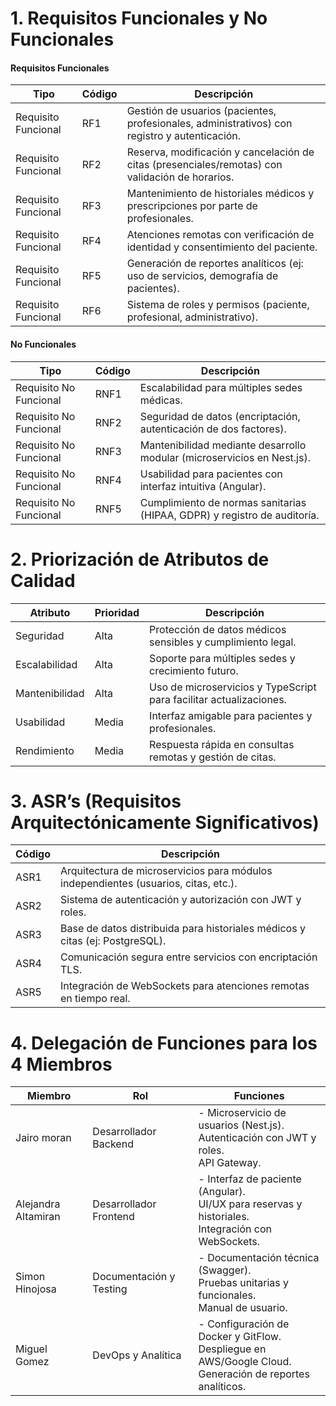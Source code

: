 # 1. Requisitos Funcionales y No Funcionales 

####  Requisitos Funcionales

| Tipo                | Código | Descripción |
|---------------------|--------|-------------|
| Requisito Funcional  | RF1    | Gestión de usuarios (pacientes, profesionales, administrativos) con registro y autenticación. |
| Requisito Funcional  | RF2    | Reserva, modificación y cancelación de citas (presenciales/remotas) con validación de horarios. |
| Requisito Funcional  | RF3    | Mantenimiento de historiales médicos y prescripciones por parte de profesionales. |
| Requisito Funcional  | RF4    | Atenciones remotas con verificación de identidad y consentimiento del paciente. |
| Requisito Funcional  | RF5    | Generación de reportes analíticos (ej: uso de servicios, demografía de pacientes). |
| Requisito Funcional  | RF6    | Sistema de roles y permisos (paciente, profesional, administrativo). |

#### No Funcionales

| Tipo                   | Código | Descripción |
|-------------------------|--------|-------------|
| Requisito No Funcional   | RNF1   | Escalabilidad para múltiples sedes médicas. |
| Requisito No Funcional   | RNF2   | Seguridad de datos (encriptación, autenticación de dos factores). |
| Requisito No Funcional   | RNF3   | Mantenibilidad mediante desarrollo modular (microservicios en Nest.js). |
| Requisito No Funcional   | RNF4   | Usabilidad para pacientes con interfaz intuitiva (Angular). |
| Requisito No Funcional   | RNF5   | Cumplimiento de normas sanitarias (HIPAA, GDPR) y registro de auditoría. |

# 2. Priorización de Atributos de Calidad
| Atributo     | Prioridad | Descripción |
|--------------|-----------|-------------|
| Seguridad    | Alta      | Protección de datos médicos sensibles y cumplimiento legal. |
| Escalabilidad| Alta      | Soporte para múltiples sedes y crecimiento futuro. |
| Mantenibilidad | Alta    | Uso de microservicios y TypeScript para facilitar actualizaciones. |
| Usabilidad   | Media     | Interfaz amigable para pacientes y profesionales. |
| Rendimiento  | Media     | Respuesta rápida en consultas remotas y gestión de citas. |

# 3. ASR’s (Requisitos Arquitectónicamente Significativos)
| Código | Descripción |
|--------|-------------|
| ASR1   | Arquitectura de microservicios para módulos independientes (usuarios, citas, etc.). |
| ASR2   | Sistema de autenticación y autorización con JWT y roles. |
| ASR3   | Base de datos distribuida para historiales médicos y citas (ej: PostgreSQL). |
| ASR4   | Comunicación segura entre servicios con encriptación TLS. |
| ASR5   | Integración de WebSockets para atenciones remotas en tiempo real. |

# 4. Delegación de Funciones para los 4 Miembros
| Miembro   | Rol                  | Funciones |
|-----------|-----------------------|-----------|
| Jairo moran | Desarrollador Backend  | - Microservicio de usuarios (Nest.js).<br> Autenticación con JWT y roles.<br> API Gateway. |
| Alejandra Altamiran | Desarrollador Frontend | - Interfaz de paciente (Angular).<br> UI/UX para reservas y historiales.<br> Integración con WebSockets. |
| Simon Hinojosa | Documentación y Testing| - Documentación técnica (Swagger).<br> Pruebas unitarias y funcionales.<br> Manual de usuario. |
| Miguel Gomez | DevOps y Analítica     | - Configuración de Docker y GitFlow.<br> Despliegue en AWS/Google Cloud.<br> Generación de reportes analíticos. |

